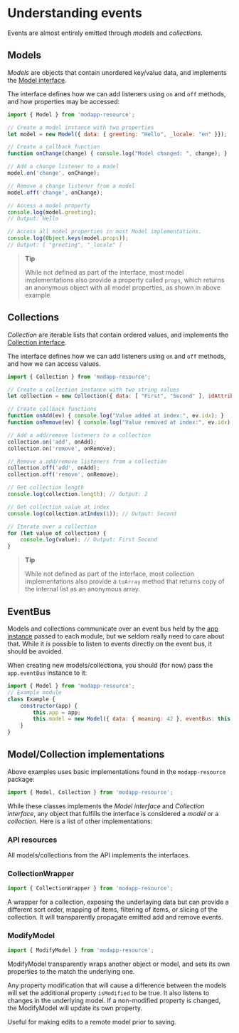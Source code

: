 # Understanding events

Events are almost entirely emitted through _models_ and _collections_.

## Models

_Models_ are objects that contain unordered key/value data, and implements the
[Model interface](https://github.com/jirenius/modapp/blob/master/docs/docs.md#Model).

The interface defines how we can add listeners using `on` and `off` methods, and
how properties may be accessed:
```javascript
import { Model } from 'modapp-resource';

// Create a model instance with two properties
let model = new Model({ data: { greeting: "Hello", _locale: "en" }});

// Create a callback function
function onChange(change) { console.log("Model changed: ", change); }

// Add a change listener to a model
model.on('change', onChange);

// Remove a change listener from a model
model.off('change', onChange);

// Access a model property
console.log(model.greeting);
// Output: Hello

// Access all model properties in most Model implementations.
console.log(Object.keys(model.props));
// Output: [ "greeting", "_locale" ]
```

> **Tip**
>
> While not defined as part of the interface, most model implementations also
provide a property called `props`, which returns an anonymous object with all
model properties, as shown in above example.

## Collections

_Collection_ are iterable lists that contain ordered values, and implements the
[Collection interface](https://github.com/jirenius/modapp/blob/master/docs/docs.md#Collection).

The interface defines how we can add listeners using `on` and `off` methods, and
how we can access values.
```javascript
import { Collection } from 'modapp-resource';

// Create a collection instance with two string values
let collection = new Collection({ data: [ "First", "Second" ], idAttribute: null });

// Create callback functions
function onAdd(ev) { console.log("Value added at index:", ev.idx); }
function onRemove(ev) { console.log("Value removed at index:", ev.idx); }

// Add a add/remove listeners to a collection
collection.on('add', onAdd);
collection.on('remove', onRemove);

// Remove a add/remove listeners from a collection
collection.off('add', onAdd);
collection.off('remove', onRemove);

// Get collection length
console.log(collection.length); // Output: 2

// Get collection value at index
console.log(collection.atIndex(1)); // Output: Second

// Iterate over a collection
for (let value of collection) {
	console.log(value); // Output: First Second
}
```

> **Tip**
>
> While not defined as part of the interface, most collection implementations
also provide a `toArray` method that returns copy of the internal list as an
anonymous array.

## EventBus

Models and collections communicate over an event bus held by the [app
instance](./understanding-modules.md#app-instance) passed to each module, but we
seldom really need to care about that. While it _is_ possible to listen to
events directly on the event bus, it should be avoided.

When creating new models/collectiona, you should (for now) pass the
`app.eventBus` instance to it:

```javascript
import { Model } from 'modapp-resource';
// Example module
class Example {
	constructor(app) {
		this.app = app;
		this.model = new Model({ data: { meaning: 42 }, eventBus: this.app.eventBus });
	}
}
```


## Model/Collection implementations

Above examples uses basic implementations found in the `modapp-resource` package:
```javascript
import { Model, Collection } from 'modapp-resource';
```

While these classes implements the _Model interface_ and _Collection interface_,
any object that fulfills the interface is considered a _model_ or a
_collection_. Here is a list of other implementations:

### API resources
All models/collections from the API implements the interfaces.

### CollectionWrapper
```javascript
import { CollectionWrapper } from 'modapp-resource';
```
 A wrapper for a collection, exposing the underlaying data but can provide a
 different sort order, mapping of items, filtering of items, or slicing of the
 collection. It will transparently propagate emitted add and remove events.

### ModifyModel
```javascript
import { ModifyModel } from 'modapp-resource';
```

ModifyModel transparently wraps another object or model, and sets its own
properties to the match the underlying one.

Any property modification that will cause a difference between the models will
set the additional property `isModified` to be true. It also listens to changes
in the underlying model. If a non-modified property is changed, the ModifyModel
will update its own property.

Useful for making edits to a remote model prior to saving.


